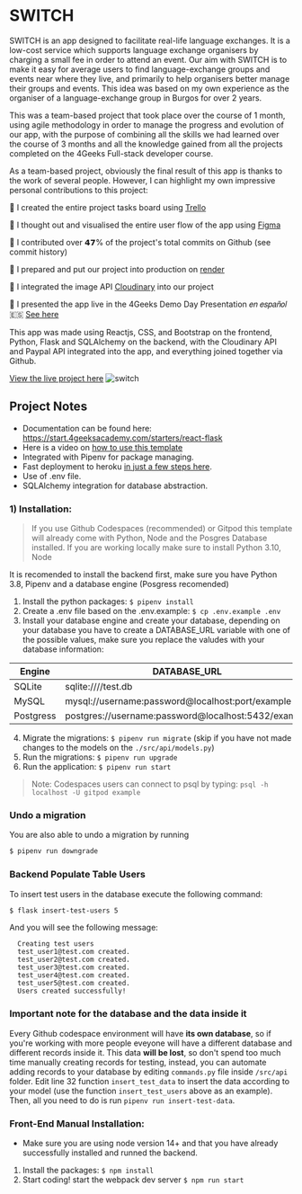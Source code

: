 # SWITCH 

SWITCH is an app designed to facilitate real-life language exchanges. It is a low-cost service which supports language exchange organisers by charging a small fee in order to attend an event. Our aim with SWITCH is to make it easy for average users to find language-exchange groups and events near where they live, and primarily to help organisers better manage their groups and events. This idea was based on my own experience as the organiser of a language-exchange group in Burgos for over 2 years.

This was a team-based project that took place over the course of 1 month, using agile methodology in order to manage the progress and evolution of our app, with the purpose of combining all the skills we had learned over the course of 3 months and all the knowledge gained from all the projects completed on the 4Geeks Full-stack developer course.

As a team-based project, obviously the final result of this app is thanks to the work of several people. However, I can highlight my own impressive personal contributions to this project:

🌟 I created the entire project tasks board using [Trello](t.ly/TsI0Y)

🌟 I thought out and visualised the entire user flow of the app using [Figma](t.ly/a-vvS)

🌟 I contributed over 𝟰𝟳% of the project's total commits on Github (see commit history)

🌟 I prepared and put our project into production on [render](www.render.com)

🌟 I integrated the image API [Cloudinary](https://cloudinary.com/) into our project

🌟 I presented the app live in the 4Geeks Demo Day Presentation 𝑒𝑛 𝑒𝑠𝑝𝑎𝑛̃𝑜𝑙 🇪🇸 [See here](t.ly/ryr-F)

This app was made using Reactjs, CSS, and Bootstrap on the frontend, Python, Flask and SQLAlchemy on the backend, with the Cloudinary API and Paypal API integrated into the app, and everything joined together via Github.

[View the live project here](https://sample-service-name-ficr.onrender.com/)
![switch](https://github.com/gdwhittaker94/4Geeks_SWITCH/assets/105855731/c252e0a3-8d57-43e7-8409-b7a9cdb09f02)



## Project Notes

- Documentation can be found here: https://start.4geeksacademy.com/starters/react-flask
- Here is a video on [how to use this template](https://www.loom.com/share/f37c6838b3f1496c95111e515e83dd9b)
- Integrated with Pipenv for package managing.
- Fast deployment to heroku [in just a few steps here](https://start.4geeksacademy.com/backend/deploy-heroku-posgres).
- Use of .env file.
- SQLAlchemy integration for database abstraction.

### 1) Installation:

> If you use Github Codespaces (recommended) or Gitpod this template will already come with Python, Node and the Posgres Database installed. If you are working locally make sure to install Python 3.10, Node 

It is recomended to install the backend first, make sure you have Python 3.8, Pipenv and a database engine (Posgress recomended)

1. Install the python packages: `$ pipenv install`
2. Create a .env file based on the .env.example: `$ cp .env.example .env`
3. Install your database engine and create your database, depending on your database you have to create a DATABASE_URL variable with one of the possible values, make sure you replace the valudes with your database information:

| Engine    | DATABASE_URL                                        |
| --------- | --------------------------------------------------- |
| SQLite    | sqlite:////test.db                                  |
| MySQL     | mysql://username:password@localhost:port/example    |
| Postgress | postgres://username:password@localhost:5432/example |

4. Migrate the migrations: `$ pipenv run migrate` (skip if you have not made changes to the models on the `./src/api/models.py`)
5. Run the migrations: `$ pipenv run upgrade`
6. Run the application: `$ pipenv run start`

> Note: Codespaces users can connect to psql by typing: `psql -h localhost -U gitpod example`

### Undo a migration

You are also able to undo a migration by running

```sh
$ pipenv run downgrade
```

### Backend Populate Table Users

To insert test users in the database execute the following command:

```sh
$ flask insert-test-users 5
```

And you will see the following message:

```
  Creating test users
  test_user1@test.com created.
  test_user2@test.com created.
  test_user3@test.com created.
  test_user4@test.com created.
  test_user5@test.com created.
  Users created successfully!
```

### **Important note for the database and the data inside it**

Every Github codespace environment will have **its own database**, so if you're working with more people eveyone will have a different database and different records inside it. This data **will be lost**, so don't spend too much time manually creating records for testing, instead, you can automate adding records to your database by editing ```commands.py``` file inside ```/src/api``` folder. Edit line 32 function ```insert_test_data``` to insert the data according to your model (use the function ```insert_test_users``` above as an example). Then, all you need to do is run ```pipenv run insert-test-data```.

### Front-End Manual Installation:

-   Make sure you are using node version 14+ and that you have already successfully installed and runned the backend.

1. Install the packages: `$ npm install`
2. Start coding! start the webpack dev server `$ npm run start`
